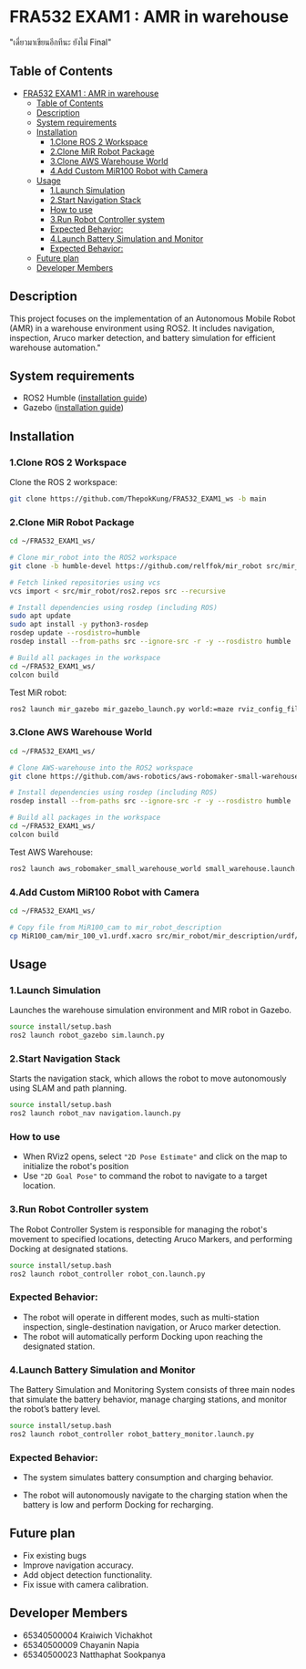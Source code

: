 # FRA532 EXAM1 : AMR in warehouse

"เดี่ยวมาเขียนอีกทีนะ ยังไม่ Final"

## Table of Contents
- [FRA532 EXAM1 : AMR in warehouse](#fra532-exam1--amr-in-warehouse)
  - [Table of Contents](#table-of-contents)
  - [Description](#description)
  - [System requirements](#system-requirements)
  - [Installation](#installation)
    - [1.Clone ROS 2 Workspace](#1clone-ros-2-workspace)
    - [2.Clone MiR Robot Package](#2clone-mir-robot-package)
    - [3.Clone AWS Warehouse World](#3clone-aws-warehouse-world)
    - [4.Add Custom MiR100 Robot with Camera](#4add-custom-mir100-robot-with-camera)
  - [Usage](#usage)
    - [1.Launch Simulation](#1launch-simulation)
    - [2.Start Navigation Stack](#2start-navigation-stack)
    - [How to use](#how-to-use)
    - [3.Run Robot Controller system](#3run-robot-controller-system)
    - [Expected Behavior:](#expected-behavior)
    - [4.Launch Battery Simulation and Monitor](#4launch-battery-simulation-and-monitor)
    - [Expected Behavior:](#expected-behavior-1)
  - [Future plan](#future-plan)
  - [Developer Members](#developer-members)

## Description
This project focuses on the implementation of an Autonomous Mobile Robot (AMR) in a warehouse environment using ROS2. It includes navigation, inspection, Aruco marker detection, and battery simulation for efficient warehouse automation."

## System requirements
* ROS2 Humble ([installation guide](https://docs.ros.org/en/humble/Installation/Ubuntu-Install-Debs.html))
* Gazebo ([installation guide](https://gazebosim.org/docs/latest/ros_installation/))

## Installation
### 1.Clone ROS 2 Workspace
Clone the ROS 2 workspace:
```bash
git clone https://github.com/ThepokKung/FRA532_EXAM1_ws -b main
```
### 2.Clone MiR Robot Package
```bash
cd ~/FRA532_EXAM1_ws/

# Clone mir_robot into the ROS2 workspace
git clone -b humble-devel https://github.com/relffok/mir_robot src/mir_robot

# Fetch linked repositories using vcs
vcs import < src/mir_robot/ros2.repos src --recursive

# Install dependencies using rosdep (including ROS)
sudo apt update
sudo apt install -y python3-rosdep
rosdep update --rosdistro=humble
rosdep install --from-paths src --ignore-src -r -y --rosdistro humble

# Build all packages in the workspace
cd ~/FRA532_EXAM1_ws/
colcon build
```

Test MiR robot:

```bash
ros2 launch mir_gazebo mir_gazebo_launch.py world:=maze rviz_config_file:=$(ros2 pkg prefix mir_navigation)/share/mir_navigation/rviz/mir_nav.rviz
```

### 3.Clone AWS Warehouse World

```bash
cd ~/FRA532_EXAM1_ws/

# Clone AWS-warehouse into the ROS2 workspace
git clone https://github.com/aws-robotics/aws-robomaker-small-warehouse-world.git -b ros2 src/aws-robomaker-small-warehouse-world

# Install dependencies using rosdep (including ROS)
rosdep install --from-paths src --ignore-src -r -y --rosdistro humble

# Build all packages in the workspace
cd ~/FRA532_EXAM1_ws/
colcon build
```

Test AWS Warehouse:

```bash
ros2 launch aws_robomaker_small_warehouse_world small_warehouse.launch.py
```

### 4.Add Custom MiR100 Robot with Camera

```bash
cd ~/FRA532_EXAM1_ws/

# Copy file from MiR100_cam to mir_robot_description
cp MiR100_cam/mir_100_v1.urdf.xacro src/mir_robot/mir_description/urdf/include/mir_100_v1.urdf.xacro 
```

## Usage
### 1.Launch Simulation

Launches the warehouse simulation environment and MIR robot in Gazebo.

```bash
source install/setup.bash
ros2 launch robot_gazebo sim.launch.py
```

### 2.Start Navigation Stack

Starts the navigation stack, which allows the robot to move autonomously using SLAM and path planning.

```bash
source install/setup.bash
ros2 launch robot_nav navigation.launch.py
```
### How to use
* When RViz2 opens, select `"2D Pose Estimate"` and click on the map to initialize the robot's position
* Use `"2D Goal Pose"` to command the robot to navigate to a target location.

### 3.Run Robot Controller system

The Robot Controller System is responsible for managing the robot's movement to specified locations, detecting Aruco Markers, and performing Docking at designated stations.

```bash
source install/setup.bash
ros2 launch robot_controller robot_con.launch.py
```

### Expected Behavior:

* The robot will operate in different modes, such as multi-station inspection, single-destination navigation, or Aruco marker detection.
* The robot will automatically perform Docking upon reaching the designated station.

### 4.Launch Battery Simulation and Monitor

The Battery Simulation and Monitoring System consists of three main nodes that simulate the battery behavior, manage charging stations, and monitor the robot’s battery level.

```bash
source install/setup.bash
ros2 launch robot_controller robot_battery_monitor.launch.py
```

###  Expected Behavior:

* The system simulates battery consumption and charging behavior.

* The robot will autonomously navigate to the charging station when the battery is low and perform Docking for recharging.

## Future plan

* Fix existing bugs
* Improve navigation accuracy.
* Add object detection functionality.
* Fix issue with camera calibration.
  
## Developer Members
* 65340500004 Kraiwich Vichakhot
* 65340500009 Chayanin Napia  
* 65340500023 Natthaphat Sookpanya
